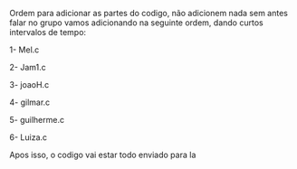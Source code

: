 Ordem para adicionar as partes do codigo, não adicionem nada sem antes falar no grupo
vamos adicionando na seguinte ordem, dando curtos intervalos de tempo:

1- Mel.c

2- Jam1.c

3- joaoH.c

4- gilmar.c

5- guilherme.c

6- Luiza.c


Apos isso, o codigo vai estar todo enviado para la
